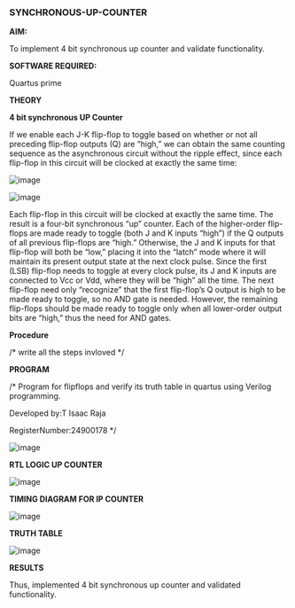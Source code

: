 ### SYNCHRONOUS-UP-COUNTER

**AIM:**

To implement 4 bit synchronous up counter and validate functionality.

**SOFTWARE REQUIRED:**

Quartus prime

**THEORY**

**4 bit synchronous UP Counter**

If we enable each J-K flip-flop to toggle based on whether or not all preceding flip-flop outputs (Q) are “high,” we can obtain the same counting sequence as the asynchronous circuit without the ripple effect, since each flip-flop in this circuit will be clocked at exactly the same time:

![image](https://github.com/naavaneetha/SYNCHRONOUS-UP-COUNTER/assets/154305477/d5db3fa0-e413-404c-b80e-b2f39d82e7e8)


![image](https://github.com/naavaneetha/SYNCHRONOUS-UP-COUNTER/assets/154305477/52cb61eb-d04b-442d-810c-31185a68410b)

Each flip-flop in this circuit will be clocked at exactly the same time.
The result is a four-bit synchronous “up” counter. Each of the higher-order flip-flops are made ready to toggle (both J and K inputs “high”) if the Q outputs of all previous flip-flops are “high.”
Otherwise, the J and K inputs for that flip-flop will both be “low,” placing it into the “latch” mode where it will maintain its present output state at the next clock pulse.
Since the first (LSB) flip-flop needs to toggle at every clock pulse, its J and K inputs are connected to Vcc or Vdd, where they will be “high” all the time.
The next flip-flop need only “recognize” that the first flip-flop’s Q output is high to be made ready to toggle, so no AND gate is needed.
However, the remaining flip-flops should be made ready to toggle only when all lower-order output bits are “high,” thus the need for AND gates.

**Procedure**

/* write all the steps invloved */

**PROGRAM**

/* Program for flipflops and verify its truth table in quartus using Verilog programming. 

Developed by:T Isaac Raja 

RegisterNumber:24900178
*/

![image](https://github.com/user-attachments/assets/a8cc5c79-b102-4140-b89e-0941587dd9ed)


**RTL LOGIC UP COUNTER**

![image](https://github.com/user-attachments/assets/8bd05e40-b04b-4c5c-8103-75ab8916c0dd)


**TIMING DIAGRAM FOR IP COUNTER**

![image](https://github.com/user-attachments/assets/b56aa44e-a8e3-4598-aa5f-ba049747dbde)


**TRUTH TABLE**

![image](https://github.com/user-attachments/assets/93c7002c-1171-4a0c-aecf-2f856cdfa0a5)


**RESULTS**

Thus, implemented 4 bit synchronous up counter and validated functionality.

